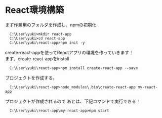 # React環境構築


 まず作業用のフォルダを作成し、npmの初期化

```
  C:\User\yuki>mkdir react-app
  C:\User\yuki>cd react-app
  C:\User\yuki\react-app>npm init -y
```

create-react-appを使ってReactアプリの環境を作っていきます！  
まず、create-react-appをinstall

```
  C:\User\yuki\react-app>npm install create-react-app --save
```

プロジェクトを作成する。

```
  C:\User\yuki\react-app>node_modules\.bin\create-react-app my-react-app
```

プロジェクトが作成されるので
あとは、下記コマンドで実行できる！

```
  C:\User\yuki\react-app\my-react-app>npm start
```


